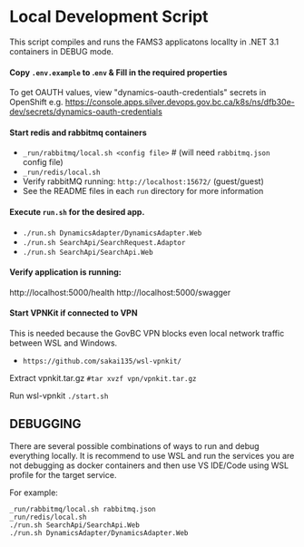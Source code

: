 # Local Development Script

This script compiles and runs the FAMS3 applicatons locallty in .NET 3.1 containers in DEBUG mode.

#### Copy `.env.example` to .`env` & Fill in the required properties
To get OAUTH values, view "dynamics-oauth-credentials" secrets in OpenShift e.g. https://console.apps.silver.devops.gov.bc.ca/k8s/ns/dfb30e-dev/secrets/dynamics-oauth-credentials

#### Start redis and rabbitmq containers
- `_run/rabbitmq/local.sh <config file>` # (will need `rabbitmq.json` config file)
- `_run/redis/local.sh`
- Verify rabbitMQ running:  `http://localhost:15672/` (guest/guest)
- See the README files in each `run` directory for more information

#### Execute `run.sh` for the desired app.
- `./run.sh DynamicsAdapter/DynamicsAdapter.Web`
- `./run.sh SearchApi/SearchRequest.Adaptor`
- `./run.sh SearchApi/SearchApi.Web`

#### Verify application is running:
http://localhost:5000/health
http://localhost:5000/swagger

#### Start VPNKit if connected to VPN
This is needed because the GovBC VPN blocks even local network traffic between WSL and Windows.
- `https://github.com/sakai135/wsl-vpnkit/`

Extract vpnkit.tar.gz
`#tar xvzf vpn/vpnkit.tar.gz`

Run wsl-vpnkit
`./start.sh`

## DEBUGGING

There are several possible combinations of ways to run and debug everything locally. It is recommend to use WSL and run the services you are not debugging as docker containers and then use VS IDE/Code using WSL profile for the target service.

For example:
```shell
_run/rabbitmq/local.sh rabbitmq.json
_run/redis/local.sh
./run.sh SearchApi/SearchApi.Web
./run.sh DynamicsAdapter/DynamicsAdapter.Web

